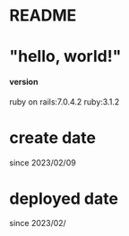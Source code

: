 # README

# "hello, world!"

#### version
ruby on rails:7.0.4.2
ruby:3.1.2

# create date
since 2023/02/09

# deployed date 
since 2023/02/
